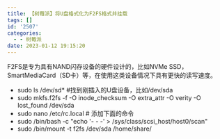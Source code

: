 ```yaml
---
title: 【树莓派】将U盘格式化为F2FS格式并挂载
tags: []
id: '2507'
categories:
  - - 树莓派
date: 2023-01-12 19:15:20
---
```


F2FS是专为具有NAND闪存设备的硬件设计的，比如NVMe SSD，SmartMediaCard（SD卡）等，在使用这类设备情况下具有更快的读写速度。

*   sudo ls /dev/sd\* #找到刚插入的U盘设备，比如/dev/sda
*   sudo mkfs.f2fs -f -O inode\_checksum -O extra\_attr -O verity -O lost\_found /dev/sda
*   sudo nano /etc/rc.local # 添加下面的命令
*   sudo /bin/bash -c "echo '- - -' > /sys/class/scsi\_host/host0/scan"
*   sudo /bin/mount -t f2fs /dev/sda /home/share/